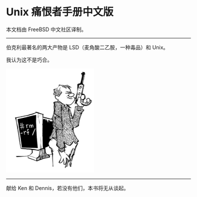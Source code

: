 # Unix 痛恨者手册中文版


本文档由 FreeBSD 中文社区译制。

---


伯克利最著名的两大产物是 LSD（麦角酸二乙胺，一种毒品）和 Unix。

我认为这不是巧合。


![](.gitbook/assets/ugh.png)

---

献给 Ken 和 Dennis，若没有他们，本书将无从谈起。
